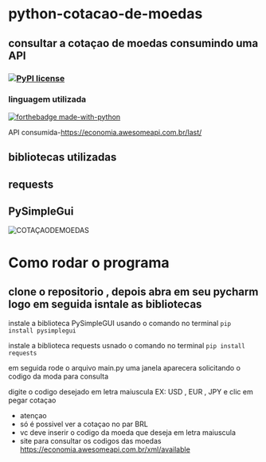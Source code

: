 # python-cotacao-de-moedas
## consultar a cotaçao de moedas consumindo uma API 

### [![PyPI license](https://img.shields.io/pypi/l/ansicolortags.svg)](https://pypi.python.org/pypi/ansicolortags/)
### linguagem utilizada 

[![forthebadge made-with-python](http://ForTheBadge.com/images/badges/made-with-python.svg)](https://www.python.org/)

API consumida-https://economia.awesomeapi.com.br/last/

## bibliotecas utilizadas
## requests
## PySimpleGui

 ![COTAÇAODEMOEDAS](https://user-images.githubusercontent.com/110856729/190921762-e274203a-5663-477d-88f8-aa9a55eef045.PNG)
 
 
 # Como rodar o programa 
 ## clone o repositorio , depois abra em seu pycharm logo em seguida isntale as bibliotecas
 
 
 
 instale a biblioteca PySimpleGUI usando o comando no terminal ```pip install pysimplegui ```
 
 instale a biblioteca requests usnado o comando no terminal ```pip install requests```
 
 em seguida rode o arquivo main.py uma janela aparecera solicitando o codigo da moda para consulta 
 
 digite o codigo desejado em letra maiuscula EX: USD , EUR , JPY e clic em pegar cotaçao 
 
* atençao
* só é possivel ver a cotaçao no par BRL
* vc deve inserir o codigo da moeda que deseja em letra maiuscula  
* site para consultar os codigos das moedas https://economia.awesomeapi.com.br/xml/available
